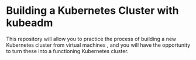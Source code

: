 # Building a Kubernetes Cluster with kubeadm 
This repository will allow you to practice the process of building a new Kubernetes cluster from virtual machines , and you will have the opportunity to turn these  into a functioning Kubernetes cluster.

